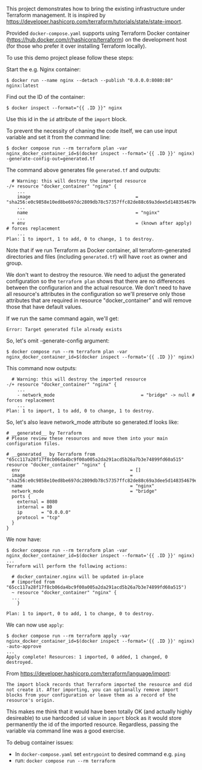 This project demonstrates how to bring the existing infrastructure under Terraform management. It is inspired by https://developer.hashicorp.com/terraform/tutorials/state/state-import.

Provided `docker-compose.yaml` supports using Terraform Docker container (https://hub.docker.com/r/hashicorp/terraform) on the development host (for those who prefer it over installing Terraform locally).

To use this demo project please follow these steps:

Start the e.g. Nginx container:
```
$ docker run --name nginx --detach --publish "0.0.0.0:8080:80" nginx:latest
```
Find out the ID of the container:
```
$ docker inspect --format="{{ .ID }}" nginx
```
Use this id in the `id` attribute of the `import` block.

To prevent the necessity of chaning the code itself, we can use input variable
and set it from the command line:
```
$ docker compose run --rm terraform plan -var nginx_docker_container_id=$(docker inspect --format='{{ .ID }}' nginx) -generate-config-out=generated.tf
```

The command above generates file `generated.tf` and outputs:
```
  # Warning: this will destroy the imported resource
-/+ resource "docker_container" "nginx" {
	...
	image                                       = "sha256:e0c9858e10ed8be697dc2809db78c57357ffc82de88c69a3dee5d148354679ef"
	...
    name                                        = "nginx"
	...
  + env                                         = (known after apply) # forces replacement
    ...
Plan: 1 to import, 1 to add, 0 to change, 1 to destroy.
```
Note that if we run Terraform as Docker container, all terraform-generated directories and files (including `generated.tf`) will have `root` as owner and group.

We don't want to destroy the resource. We need to adjust the generated configuration so the `terraform plan` shows that there are no differences between the configurarion and the actual resource. We don't need to have all resource's attributes in the configuration so we'll preserve only those attributes that are required in resource "docker_container" and will remove those that have default values.

If we run the same command again, we'll get:

```
Error: Target generated file already exists
```
So, let's omit -generate-config argument:

```
$ docker compose run --rm terraform plan -var nginx_docker_container_id=$(docker inspect --format='{{ .ID }}' nginx)
```

This command now outputs:

```
  # Warning: this will destroy the imported resource
-/+ resource "docker_container" "nginx" {
    ...
    - network_mode                                = "bridge" -> null # forces replacement
	...
Plan: 1 to import, 1 to add, 0 to change, 1 to destroy.
```

So, let's also leave network_mode attribute so generated.tf looks like:
```
# __generated__ by Terraform
# Please review these resources and move them into your main configuration files.

# __generated__ by Terraform from "65cc117a28f17f8cb06da4bc9f00a005a2da291acd5b26a7b3e74899fd60a515"
resource "docker_container" "nginx" {
  env                                         = []
  image                                       = "sha256:e0c9858e10ed8be697dc2809db78c57357ffc82de88c69a3dee5d148354679ef"
  name                                        = "nginx"
  network_mode                                = "bridge" 
  ports {
    external = 8080
    internal = 80
    ip       = "0.0.0.0"
    protocol = "tcp"
  }
}
```
We now have:
```
$ docker compose run --rm terraform plan -var nginx_docker_container_id=$(docker inspect --format='{{ .ID }}' nginx) 
...
Terraform will perform the following actions:

  # docker_container.nginx will be updated in-place
  # (imported from "65cc117a28f17f8cb06da4bc9f00a005a2da291acd5b26a7b3e74899fd60a515")
  ~ resource "docker_container" "nginx" {
  ...
    }

Plan: 1 to import, 0 to add, 1 to change, 0 to destroy.
```
We can now use `apply`:
```
$ docker compose run --rm terraform apply -var nginx_docker_container_id=$(docker inspect --format='{{ .ID }}' nginx) -auto-approve
...
Apply complete! Resources: 1 imported, 0 added, 1 changed, 0 destroyed.
```

From https://developer.hashicorp.com/terraform/language/import:
```
The import block records that Terraform imported the resource and did not create it. After importing, you can optionally remove import blocks from your configuration or leave them as a record of the resource's origin.
```

This makes me think that it would have been totally OK (and actually highly desireable) to use hardcoded `id` value in `import` block as it would store permanently the id of the imported resource. Regardless, passing the variable via command line was a good exercise.


To debug container issues:
- In `docker-compose.yaml` set `entrypoint` to desired command e.g. `ping`
- run: `docker compose run --rm terraform`